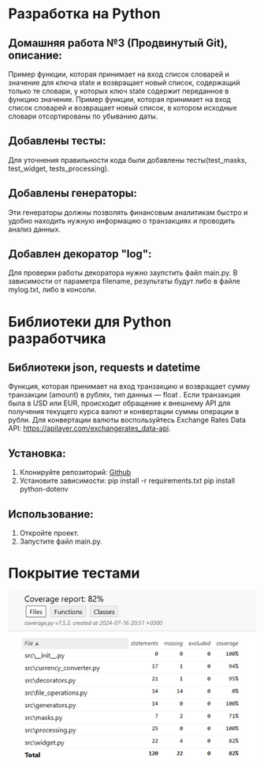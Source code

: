 # Разработка на Python
## Домашняя работа №3 (Продвинутый Git), описание:
Пример функции, которая принимает на вход список словарей и значение для ключа 
state и возвращает новый список, содержащий только те словари, у которых ключ 
state содержит переданное в функцию значение.
Пример функции, которая принимает на вход список словарей и возвращает новый список, в котором исходные словари отсортированы по убыванию даты.
## Добавлены тесты:
Для уточнения правильности кода были добавлены тесты(test_masks, test_widget, tests_processing).
## Добавлены генераторы:
Эти генераторы должны позволять финансовым аналитикам быстро и удобно находить нужную информацию о транзакциях и проводить анализ данных.
## Добавлен декоратор "log":
Для проверки работы декоратора нужно заупстить файл main.py.
В зависимости от параметра filename, результаты будут либо в файле mylog.txt, либо в консоли.
# Библиотеки для Python разработчика
## Библиотеки json, requests и datetime
Функция, которая принимает на вход транзакцию и возвращает сумму транзакции (amount) в рублях, тип данных — float . Если транзакция была в 
USD или EUR, происходит обращение к внешнему API для получения текущего курса валют и конвертации суммы операции в рубли. 
Для конвертации валюты воспользуйтесь Exchange Rates Data API: https://apilayer.com/exchangerates_data-api. 
## Установка:
1.  Клонируйте репозиторий:
[Github](https://github.com/Alexandr-lab-del/course_2/tree/develop)
2. Установите зависимости:
pip install -r requirements.txt 
pip install python-dotenv
## Использование:
1. Откройте проект.
2. Запустите файл main.py.
# Покрытие тестами
![img.png](img.png)
